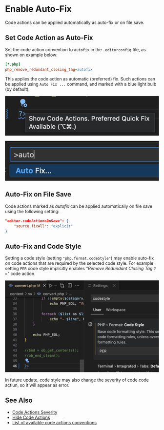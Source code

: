 # Enable Auto-Fix

Code actions can be applied automatically as auto-fix or on file save.

## Set Code Action as Auto-Fix

Set the code action convention to `autofix` in the `.editorconfig` file, as shown on example below:

```ini
[*.php]
php_remove_redundant_closing_tag=autofix
```

This applies the code action as automatic (preferred) fix. Such actions can be applied using `Auto Fix ...` command, and marked with a blue light bulb (by default).

![auto fix bulb](../imgs/autofix-bulb.png)

![auto fix command](../imgs/autofix-command.png)

## Auto-Fix on File Save

Code actions marked as _autofix_ can be applied automatically on file save using the following setting:

```json
"editor.codeActionsOnSave": {
    "source.fixAll": "explicit" 
}
```

## Auto-Fix and Code Style

Setting a code style (setting `"php.format.codeStyle"`) may enable auto-fix on code actions that are required by the selected code style. For example setting `PER` code style implicitly enables _"Remove Redundant Closing Tag `?>`"_ code action.

![Code style PER enables autofix](../imgs/codestyle-autofix-codeaction.png)

In future update, code style may also change the [severity](severity) of code code actiun, so it will appear as error.

## See Also

- [Code Actions Severity](severity)
- [Hide Code Actions](hide-code-action)
- [List of available code actions conventions](list)
